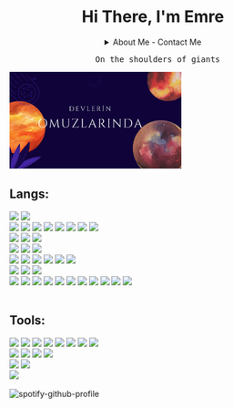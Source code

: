 <h1 align="center">Hi There, I'm Emre</h1>
<details align="center">
  <summary>About Me - Contact Me</summary>
    I'm Emre Kayık and 19, I live in Turkey.
    <br>
    <br>
    <a href="https://instagram.com/emrekayik0" target="_blank">
      <img src=https://img.shields.io/badge/Instagram-E4405F.svg?style=for-the-badge&logo=Instagram&logoColor=white alt=instagram style="margin-bottom: 5px;" />
    </a>
    <a href="https://linkedin.com/in/emrekayik" target="_blank">
      <img src=https://img.shields.io/badge/linkedin-%231E77B5.svg?&style=for-the-badge&logo=linkedin&logoColor=white alt=linkedin style="margin-bottom: 5px;" />
    </a>
    <a href="https://twitter.com/emrekayik0" target="_blank">
      <img src=https://img.shields.io/badge/Twitter-1DA1F2.svg?style=for-the-badge&logo=Twitter&logoColor=white alt=twitter style="margin-bottom: 5px;" />
    </a>
    <a href="https://dev.to/emrekayik" target="_blank">
      <img src=https://img.shields.io/badge/dev.to-%2308090A.svg?&style=for-the-badge&logo=dev.to&logoColor=white alt=devto style="margin-bottom: 5px;" />
    </a>
    <a href="https://hashnode.com/@emrekayik" target="_blank">
      <img src=https://img.shields.io/badge/hashnode-%232962FF.svg?&style=for-the-badge&logo=hashnode&logoColor=white alt=hashnode style="margin-bottom: 5px;" />
    </a>
    <a href="https://codepen.com/emrekayik" target="_blank">
      <img src=https://img.shields.io/badge/codepen-%23131417.svg?&style=for-the-badge&logo=codepen&logoColor=white alt=codepen style="margin-bottom: 5px;" />
    </a>
    <a href="https://www.kaggle.com/emrekayik" target="_blank">
      <img src=https://img.shields.io/badge/kaggle-%2344BAE8.svg?&style=for-the-badge&logo=kaggle&logoColor=white alt=kaggle style="margin-bottom: 5px;" />
    </a>
    <a href="https://dribbble.com/emrekayik" target="_blank">
      <img src=https://img.shields.io/badge/dribbble-%23E45285.svg?&style=for-the-badge&logo=dribbble&logoColor=white alt=dribbble style="margin-bottom: 5px;" />
    </a>
    <a href="https://www.behance.net/emrekayik" target="_blank">
      <img src=https://img.shields.io/badge/behance-%23191919.svg?&style=for-the-badge&logo=behance&logoColor=white alt=behance style="margin-bottom: 5px;" />
    </a>
    <a href="https://medium.com/emrekayik" target="_blank">
      <img src=https://img.shields.io/badge/medium-%23292929.svg?&style=for-the-badge&logo=medium&logoColor=white alt=medium style="margin-bottom: 5px;" />
    </a>
</details>
<pre align="center">
  On the shoulders of giants
</pre>
<img src="https://github.com/emrekayik/svg_files/blob/main/Ads%C4%B1z%20tasar%C4%B1m.png?raw=true" data-canonical-src="https://github.com/emrekayik/svg_files/blob/main/Ads%C4%B1z%20tasar%C4%B1m.png?raw=true" width="60%" />

<div>
    <h2>Langs:</h2>
    <img src="https://img.shields.io/badge/HTML5-E34F26.svg?style=for-the-badge&logo=HTML5&logoColor=white" />
    <img src="https://img.shields.io/badge/CSS3-1572B6.svg?style=for-the-badge&logo=CSS3&logoColor=white" />
     <br>
    <img src="https://img.shields.io/badge/JavaScript-F7DF1E.svg?style=for-the-badge&logo=JavaScript&logoColor=black" />
    <img src="https://img.shields.io/badge/Babel-F9DC3E.svg?style=for-the-badge&logo=Babel&logoColor=black" />
    <img src="https://img.shields.io/badge/CoffeeScript-2F2625.svg?style=for-the-badge&logo=CoffeeScript&logoColor=white" />
    <img src="https://img.shields.io/badge/React-61DAFB.svg?style=for-the-badge&logo=React&logoColor=black" />
    <img src="https://img.shields.io/badge/Next.js-000000.svg?style=for-the-badge&logo=nextdotjs&logoColor=white" />
    <img src="https://img.shields.io/badge/Svelte-FF3E00.svg?style=for-the-badge&logo=Svelte&logoColor=white" />
    <img src="https://img.shields.io/badge/Solid-2C4F7C.svg?style=for-the-badge&logo=Solid&logoColor=white" />
    <img src="https://img.shields.io/badge/Tailwind%20CSS-06B6D4.svg?style=for-the-badge&logo=Tailwind-CSS&logoColor=white" />
    <br>
    <img src="https://img.shields.io/badge/Electron-47848F.svg?style=for-the-badge&logo=Electron&logoColor=white" />
    <img src="https://img.shields.io/badge/Expo-000020.svg?style=for-the-badge&logo=Expo&logoColor=white" />
    <img src="https://img.shields.io/badge/React%20Native-61DAFB.svg?style=for-the-badge&logo=React&logoColor=black" />
    <br>
    <img src="https://img.shields.io/badge/Bun-000000.svg?style=for-the-badge&logo=Bun&logoColor=white" />
    <img src="https://img.shields.io/badge/Node.js-339933.svg?style=for-the-badge&logo=nodedotjs&logoColor=white" />
    <img src="https://img.shields.io/badge/Deno-000000.svg?style=for-the-badge&logo=Deno&logoColor=white" />
    <br>
    <img src="https://img.shields.io/badge/Python-3776AB.svg?style=for-the-badge&logo=Python&logoColor=white" />
    <img src="https://img.shields.io/badge/NumPy-013243.svg?style=for-the-badge&logo=NumPy&logoColor=white" />
    <img src="https://img.shields.io/badge/pandas-150458.svg?style=for-the-badge&logo=pandas&logoColor=white" />
    <img src="https://img.shields.io/badge/scikitlearn-F7931E.svg?style=for-the-badge&logo=scikit-learn&logoColor=white" />
    <img src="https://img.shields.io/badge/SciPy-8CAAE6.svg?style=for-the-badge&logo=SciPy&logoColor=white" />
    <img src="https://img.shields.io/badge/Flask-000000.svg?style=for-the-badge&logo=Flask&logoColor=white" />
    <br>
    <img src="https://img.shields.io/badge/Ruby-CC342D.svg?style=for-the-badge&logo=Ruby&logoColor=white" />
    <img src="https://img.shields.io/badge/Jekyll-3F1F1F.svg?style=for-the-badge&logo=Jekyll&logoColor=white" />
    <img src="https://img.shields.io/badge/Ruby%20on%20Rails-CC0000.svg?style=for-the-badge&logo=Ruby-on-Rails&logoColor=white" />
    <br>
    <img src="https://img.shields.io/badge/R-276DC3.svg?style=for-the-badge&logo=R&logoColor=white" />
    <img src="https://img.shields.io/badge/Lua-2C2D72.svg?style=for-the-badge&logo=Lua&logoColor=white" />
    <img src="https://img.shields.io/badge/Julia-9558B2.svg?style=for-the-badge&logo=Julia&logoColor=white" />
    <img src="https://img.shields.io/badge/Go-00ADD8.svg?style=for-the-badge&logo=Go&logoColor=white" />
    <img src="https://img.shields.io/badge/Nim-FFE953.svg?style=for-the-badge&logo=Nim&logoColor=black" />
    <img src="https://img.shields.io/badge/Zig-F7A41D.svg?style=for-the-badge&logo=Zig&logoColor=white" />
    <img src="https://img.shields.io/badge/PHP-777BB4.svg?style=for-the-badge&logo=PHP&logoColor=white" />
    <img src="https://img.shields.io/badge/Dart-0175C2.svg?style=for-the-badge&logo=Dart&logoColor=white" />
    <img src="https://img.shields.io/badge/Flutter-02569B.svg?style=for-the-badge&logo=Flutter&logoColor=white" />
    <img src="https://img.shields.io/badge/C-A8B9CC.svg?style=for-the-badge&logo=C&logoColor=black" />
    <img src="https://img.shields.io/badge/C++-00599C.svg?style=for-the-badge&logo=C++&logoColor=white" />
    <br>
    <br>
    <h2>Tools:</h2>
    <img src="https://img.shields.io/badge/Visual%20Studio%20Code-007ACC.svg?style=for-the-badge&logo=Visual-Studio-Code&logoColor=white" />
    <img src="https://img.shields.io/badge/Atom-66595C.svg?style=for-the-badge&logo=Atom&logoColor=white" />
    <img src="https://img.shields.io/badge/Sublime%20Text-FF9800.svg?style=for-the-badge&logo=Sublime-Text&logoColor=white" />
    <img src="https://img.shields.io/badge/Spyder%20IDE-FF0000.svg?style=for-the-badge&logo=Spyder-IDE&logoColor=white" />
    <img src="https://img.shields.io/badge/RStudio-75AADB.svg?style=for-the-badge&logo=RStudio&logoColor=white" />
    <img src="https://img.shields.io/badge/Eclipse%20IDE-2C2255.svg?style=for-the-badge&logo=Eclipse-IDE&logoColor=white" />
    <img src="https://img.shields.io/badge/Vim-019733.svg?style=for-the-badge&logo=Vim&logoColor=white" />
    <img src="https://img.shields.io/badge/Notepad++-90E59A.svg?style=for-the-badge&logo=Notepad++&logoColor=black" />
    <br>
    <img src="https://img.shields.io/badge/Adobe%20Illustrator-FF9A00.svg?style=for-the-badge&logo=Adobe-Illustrator&logoColor=white" />
    <img src="https://img.shields.io/badge/Adobe%20Photoshop-31A8FF.svg?style=for-the-badge&logo=Adobe-Photoshop&logoColor=white" />
    <img src="https://img.shields.io/badge/Figma-F24E1E.svg?style=for-the-badge&logo=Figma&logoColor=white" />
    <img src="https://img.shields.io/badge/InVision-FF3366.svg?style=for-the-badge&logo=InVision&logoColor=white" />
    <br>
    <img src="https://img.shields.io/badge/Blender-F5792A.svg?style=for-the-badge&logo=Blender&logoColor=white" />
    <img src="https://img.shields.io/badge/SketchUp-005F9E.svg?style=for-the-badge&logo=SketchUp&logoColor=white" />
    <br>
    <img src="https://img.shields.io/badge/LibreOffice-18A303.svg?style=for-the-badge&logo=LibreOffice&logoColor=white" />
</div>


![spotify-github-profile](https://spotify-github-profile.vercel.app/api/view?uid=2ns7wr2k76nue3vtqi7ptpj5u&cover_image=true&theme=novatorem&bar_color=53b14f&bar_color_cover=false)
